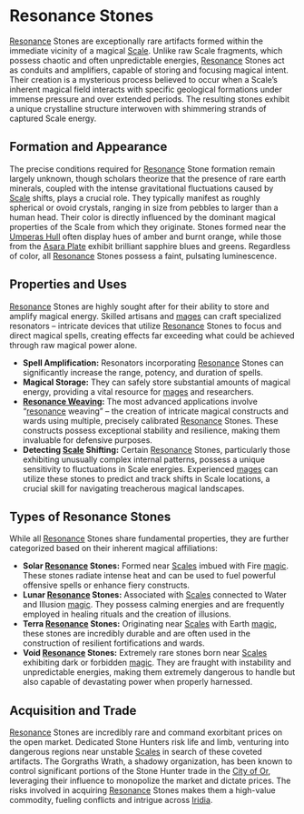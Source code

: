 # Resonance Stones

[Resonance](/raw/20250501/resonance/resonance.md) Stones are exceptionally rare artifacts formed within the immediate vicinity of a magical [Scale](/geography/landmark/scale.md). Unlike raw Scale fragments, which possess chaotic and often unpredictable energies, [Resonance](/raw/20250504/cataclysm/resonance.md) Stones act as conduits and amplifiers, capable of storing and focusing magical intent. Their creation is a mysterious process believed to occur when a Scale’s inherent magical field interacts with specific geological formations under immense pressure and over extended periods. The resulting stones exhibit a unique crystalline structure interwoven with shimmering strands of captured Scale energy.

## Formation and Appearance

The precise conditions required for [Resonance](/raw/20250501/resonance/resonance.md) Stone formation remain largely unknown, though scholars theorize that the presence of rare earth minerals, coupled with the intense gravitational fluctuations caused by [Scale](/geography/landmark/scale.md) shifts, plays a crucial role. They typically manifest as roughly spherical or ovoid crystals, ranging in size from pebbles to larger than a human head. Their color is directly influenced by the dominant magical properties of the Scale from which they originate. Stones formed near the [Umperas Hull](/geography/scale/umperas-hull.md) often display hues of amber and burnt orange, while those from the [Asara Plate](/geography/scale/asara-plate.md) exhibit brilliant sapphire blues and greens. Regardless of color, all [Resonance](/raw/20250504/cataclysm/resonance.md) Stones possess a faint, pulsating luminescence.

## Properties and Uses

[Resonance](/raw/20250501/resonance/resonance.md) Stones are highly sought after for their ability to store and amplify magical energy. Skilled artisans and [mages](/raw/20250504/mage/mages.md) can craft specialized resonators – intricate devices that utilize [Resonance](/raw/20250504/cataclysm/resonance.md) Stones to focus and direct magical spells, creating effects far exceeding what could be achieved through raw magical power alone. 

*   **Spell Amplification:** Resonators incorporating [Resonance](/raw/20250501/resonance/resonance.md) Stones can significantly increase the range, potency, and duration of spells.
*   **Magical Storage:** They can safely store substantial amounts of magical energy, providing a vital resource for [mages](/raw/20250504/mage/mages.md) and researchers.
*   **[Resonance Weaving](/raw/20250501/mechanic/resonance-weaving.md):** The most advanced applications involve “[resonance](/raw/20250501/resonance/resonance.md) weaving” – the creation of intricate magical constructs and wards using multiple, precisely calibrated [Resonance](/raw/20250504/cataclysm/resonance.md) Stones. These constructs possess exceptional stability and resilience, making them invaluable for defensive purposes.
*   **Detecting [Scale](/geography/landmark/scale.md) Shifting:** Certain [Resonance](/raw/20250501/resonance/resonance.md) Stones, particularly those exhibiting unusually complex internal patterns, possess a unique sensitivity to fluctuations in Scale energies. Experienced [mages](/raw/20250504/mage/mages.md) can utilize these stones to predict and track shifts in Scale locations, a crucial skill for navigating treacherous magical landscapes.

## Types of Resonance Stones

While all [Resonance](/raw/20250501/resonance/resonance.md) Stones share fundamental properties, they are further categorized based on their inherent magical affiliations:

*   **Solar [Resonance](/raw/20250501/resonance/resonance.md) Stones:** Formed near [Scales](/geography/landmark/scale.md) imbued with Fire [magic](/structure/mechanic/magic.md). These stones radiate intense heat and can be used to fuel powerful offensive spells or enhance fiery constructs.
*   **Lunar [Resonance](/raw/20250501/resonance/resonance.md) Stones:** Associated with [Scales](/geography/landmark/scale.md) connected to Water and Illusion [magic](/structure/mechanic/magic.md). They possess calming energies and are frequently employed in healing rituals and the creation of illusions.
*   **Terra [Resonance](/raw/20250501/resonance/resonance.md) Stones:** Originating near [Scales](/geography/landmark/scale.md) with Earth [magic](/structure/mechanic/magic.md), these stones are incredibly durable and are often used in the construction of resilient fortifications and wards.
*   **Void [Resonance](/raw/20250501/resonance/resonance.md) Stones:** Extremely rare stones born near [Scales](/geography/landmark/scale.md) exhibiting dark or forbidden [magic](/structure/mechanic/magic.md). They are fraught with instability and unpredictable energies, making them extremely dangerous to handle but also capable of devastating power when properly harnessed.

## Acquisition and Trade

[Resonance](/raw/20250501/resonance/resonance.md) Stones are incredibly rare and command exorbitant prices on the open market. Dedicated Stone Hunters risk life and limb, venturing into dangerous regions near unstable [Scales](/geography/landmark/scale.md) in search of these coveted artifacts. The Gorgraths Wrath, a shadowy organization, has been known to control significant portions of the Stone Hunter trade in the [City of Or](/geography/settlement/city/city-of-or.md), leveraging their influence to monopolize the market and dictate prices. The risks involved in acquiring [Resonance](/raw/20250504/cataclysm/resonance.md) Stones makes them a high-value commodity, fueling conflicts and intrigue across [Iridia](/geography/world/iridia.md).
